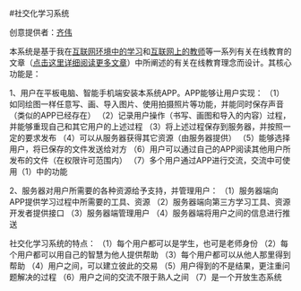 #社交化学习系统

创意提供者：[齐伟](http://www.itdiffer.com/doc-view-391.html)

本系统是基于我在[互联网环境中的学习](http://www.itdiffer.com/doc-view-721.html)和[互联网上的教师](http://www.itdiffer.com/doc-view-716.html)等一系列有关在线教育的文章（[点击这里详细阅读更多文章](http://www.itdiffer.com/category-view-29.html)）中所阐述的有关在线教育理念而设计。其核心功能是：

1、用户在平板电脑、智能手机端安装本系统APP。APP能够让用户实现：
	（1）如同绘图一样任意写、画、导入图片、使用拍摄照片等功能，并能同时保存声音（类似的APP已经存在）
	（2）记录用户操作（书写、画图和导入的内容）过程，并能够重现自己和其它用户的上述过程
	（3）将上述过程保存到服务器，并按照一定的要求发布
	（4）可以从服务器获得其它资源（由服务器提供）
	（5）能够选择用户，将已保存的文件发送给对方
	（6）用户可以通过自己的APP阅读其他用户所发布的文件（在权限许可范围内）
	（7）多个用户通过APP进行交流，交流中可使用（1）中的功能

2、服务器对用户所需要的各种资源给予支持，并管理用户：
	（1）服务器端向APP提供学习过程中所需要的工具、资源
	（2）服务器端向第三方学习工具、资源开发者提供接口
	（3）服务器端管理用户
	（4）服务器端将用户之间的信息进行推送

社交化学习系统的特点：
	（1）每个用户都可以是学生，也可是老师身份
	（2）每个用户都可以用自己的智慧为他人提供帮助
	（3）每个用户都可以从他人那里得到帮助
	（4）用户之间，可以建立彼此的交易
	（5）用户得到的不是结果，更注重问题解决的过程
	（6）用户之间的交流不限于熟人之间
	（7）是一个开放生态系统
